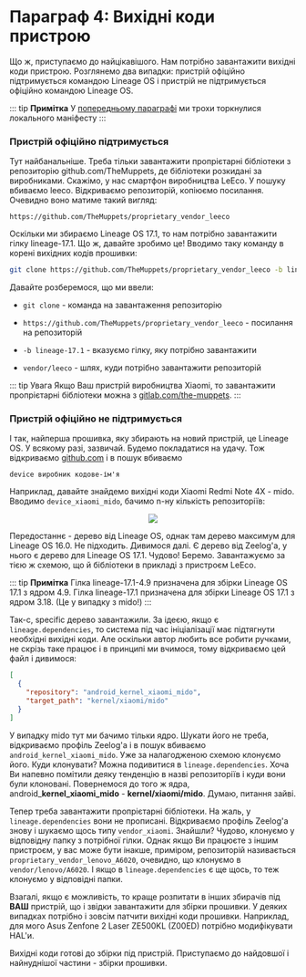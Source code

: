  

# Параграф 4: Вихідні коди пристрою

Що ж, приступаємо до найцікавішого. Нам потрібно завантажити вихідні коди пристрою. Розглянемо два випадки: пристрій офіційно підтримується командою Lineage OS і пристрій не підтримується офіційно командою Lineage OS.

::: tip **Примітка**
У [попередньому параграфі](c1p3.md) ми трохи торкнулися локального маніфесту
:::

### Пристрій офіційно підтримується

Тут найбанальніше. Треба тільки завантажити пропрієтарні бібліотеки з репозиторію github.com/TheMuppets, де бібліотеки розкидані за виробниками. Скажімо, у нас смартфон виробництва LeEco. У пошуку вбиваємо leeco. Відкриваємо репозиторій, копіюємо посилання. Очевидно воно матиме такий вигляд:

```
https://github.com/TheMuppets/proprietary_vendor_leeco
```

Оскільки ми збираємо Lineage OS 17.1, то нам потрібно завантажити гілку lineage-17.1. Що ж, давайте зробимо це! Вводимо таку команду в корені вихідних кодів прошивки:

```bash
git clone https://github.com/TheMuppets/proprietary_vendor_leeco -b lineage-17.1 vendor/leeco
```

Давайте розберемося, що ми ввели:
- `git clone` - команда на завантаження репозиторію

- `https://github.com/TheMuppets/proprietary_vendor_leeco` - посилання на репозиторій
- `-b lineage-17.1` - вказуємо гілку, яку потрібно завантажити
- `vendor/leeco` - шлях, куди потрібно завантажити репозиторій


::: tip Увага
Якщо Ваш пристрій виробництва Xiaomi, то завантажити пропрієтарні бібліотеки можна з [gitlab.com/the-muppets](https://gitlab.com/the-muppets).
:::

### Пристрій офіційно не підтримується

І так, найперша прошивка, яку збирають на новий пристрій, це Lineage OS. У всякому разі, зазвичай. Будемо покладатися на удачу. Тож відкриваємо [github.com](https://github.com) і в пошук вбиваємо

```
device виробник кодове-ім'я
```

Наприклад, давайте знайдемо вихідні коди Xiaomi Redmi Note 4X - mido. Вводимо `device_xiaomi_mido`, бачимо n-ну кількість репозиторіїв:

<p align="center">
    <img src="GitHub_mido.png"/>
</p>


Передостаннє - дерево від Lineage OS, однак там дерево максимум для Lineage OS 16.0. Не підходить. Дивимося далі. Є дерево від Zeelog'а, у нього є дерево для Lineage OS 17.1. Чудово! Беремо. Завантажуємо за тією ж схемою, що й бібліотеки в прикладі з пристроєм LeEco.

::: tip **Примітка**
Гілка lineage-17.1-4.9 призначена для збірки Lineage OS 17.1 з ядром 4.9. Гілка lineage-17.1 призначена для збірки Lineage OS 17.1 з ядром 3.18. (Це у випадку з mido!)
:::

Так-с, specific дерево завантажили. За ідеєю, якщо є `lineage.dependencies`, то система під час ініціалізації має підтягнути необхідні вихідні коди. Але оскільки автор любить все робити ручками, не скрізь таке працює і в принципі ми вчимося, тому відкриваємо цей файл і дивимося:

```json
[
  {
    "repository": "android_kernel_xiaomi_mido",
    "target_path": "kernel/xiaomi/mido"
  }
]
```

У випадку mido тут ми бачимо тільки ядро. Шукати його не треба, відкриваємо профіль Zeelog'а і в пошук вбиваємо `android_kernel_xiaomi_mido`. Уже за налагодженою схемою клонуємо його. Куди клонувати? Можна подивитися в `lineage.dependencies`. Хоча Ви напевно помітили деяку тенденцію в назві репозиторіїв і куди вони були клоновані. Повернемося до того ж ядра, android_**kernel_xiaomi_mido** - **kernel/xiaomi/mido**. Думаю, питання зайві. 

Тепер треба завантажити пропрієтарні бібліотеки. На жаль, у `lineage.dependencies` вони не прописані. Відкриваємо профіль Zeelog'а знову і шукаємо щось типу `vendor_xiaomi`. Знайшли? Чудово, клонуємо у відповідну папку з потрібної гілки. Однак якщо Ви працюєте з іншим пристроєм, у вас може бути інакше, приміром, репозиторій називається `proprietary_vendor_lenovo_A6020`, очевидно, що клонуємо в `vendor/lenovo/A6020`. І якщо в `lineage.dependencies` є ще щось, то теж клонуємо у відповідні папки.

Взагалі, якщо є можливість, то краще розпитати в інших збирачів під **ВАШ** пристрій, що і звідки завантажити для збірки прошивки. У деяких випадках потрібно і зовсім патчити вихідні коди прошивки. Наприклад, для мого Asus Zenfone 2 Laser ZE500KL (Z00ED) потрібно модифікувати HAL'и.

Вихідні коди готові до збірки під пристрій. Приступаємо до найдовшої і найнуднішої частини - збірки прошивки.
